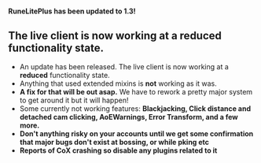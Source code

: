 #### RuneLitePlus has been updated to 1.3!

## The live client is now working at a reduced functionality state.

- An update has been released. The live client is now working at a **reduced** functionality state. 
- Anything that used extended mixins is **not** working as it was. 
- **A fix for that will be out asap.** We have to rework a pretty major system to get around it but it will happen! 
- Some currently not working features: **Blackjacking, Click distance and detached cam clicking, AoEWarnings, Error Transform, and a few more.**
- **Don't anything risky on your accounts until we get some confirmation that major bugs don't exist at bossing, or while pking etc**
- **Reports of CoX crashing so disable any plugins related to it**
